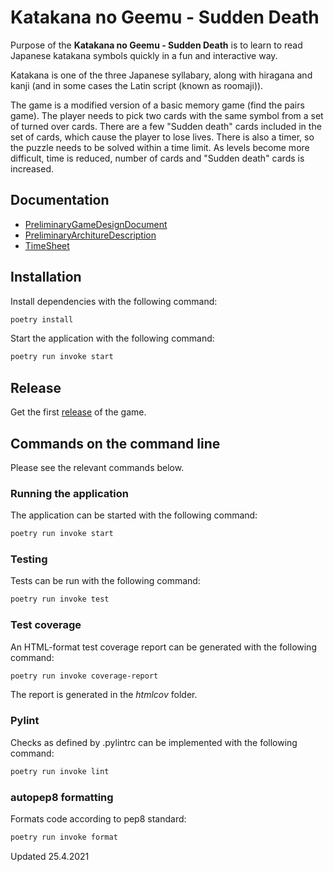 # Katakana no Geemu - Sudden Death

Purpose of the **Katakana no Geemu - Sudden Death** is to learn to read Japanese katakana symbols quickly in a fun and interactive way. 

Katakana is one of the three Japanese syllabary, along with hiragana and kanji (and in some cases the Latin script (known as roomaji)). 

The game is a modified version of a basic memory game (find the pairs game). The player needs to pick two cards with the same symbol from a set of turned over cards. There are a few "Sudden death" cards included in the set of cards, which cause the player to lose lives. There is also a timer, so the puzzle needs to be solved within a time limit. As levels become more difficult, time is reduced, number of cards and "Sudden death" cards is increased.

## Documentation

- [PreliminaryGameDesignDocument](/documentation/game_design_doc.md)
- [PreliminaryArchitureDescription](/documentation/architecture.md)
- [TimeSheet](/documentation/tyoaikakirjanpito.pdf)

## Installation

Install dependencies with the following command:

```bash
poetry install
```

Start the application with the following command: 

```bash
poetry run invoke start
```

## Release

Get the first [release](https://github.com/katriryt/ot-harjoitustyo/releases/tag/viikko5) of the game. 

## Commands on the command line

Please see the relevant commands below.

### Running the application

The application can be started with the following command:

```bash
poetry run invoke start
```

### Testing

Tests can be run with the following command: 

```bash
poetry run invoke test
```

### Test coverage

An HTML-format test coverage report can be generated with the following command:

```bash
poetry run invoke coverage-report
```

The report is generated in the _htmlcov_ folder.

### Pylint

Checks as defined by .pylintrc can be implemented with the following command: 
```bash
poetry run invoke lint
```

### autopep8 formatting

Formats code according to pep8 standard: 
```bash
poetry run invoke format
```


Updated 25.4.2021

